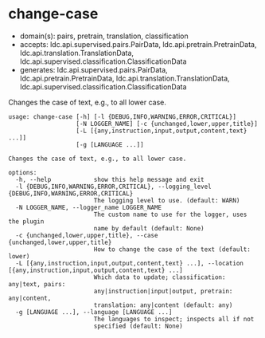 # change-case

* domain(s): pairs, pretrain, translation, classification
* accepts: ldc.api.supervised.pairs.PairData, ldc.api.pretrain.PretrainData, ldc.api.translation.TranslationData, ldc.api.supervised.classification.ClassificationData
* generates: ldc.api.supervised.pairs.PairData, ldc.api.pretrain.PretrainData, ldc.api.translation.TranslationData, ldc.api.supervised.classification.ClassificationData

Changes the case of text, e.g., to all lower case.

```
usage: change-case [-h] [-l {DEBUG,INFO,WARNING,ERROR,CRITICAL}]
                   [-N LOGGER_NAME] [-c {unchanged,lower,upper,title}]
                   [-L [{any,instruction,input,output,content,text} ...]]
                   [-g [LANGUAGE ...]]

Changes the case of text, e.g., to all lower case.

options:
  -h, --help            show this help message and exit
  -l {DEBUG,INFO,WARNING,ERROR,CRITICAL}, --logging_level {DEBUG,INFO,WARNING,ERROR,CRITICAL}
                        The logging level to use. (default: WARN)
  -N LOGGER_NAME, --logger_name LOGGER_NAME
                        The custom name to use for the logger, uses the plugin
                        name by default (default: None)
  -c {unchanged,lower,upper,title}, --case {unchanged,lower,upper,title}
                        How to change the case of the text (default: lower)
  -L [{any,instruction,input,output,content,text} ...], --location [{any,instruction,input,output,content,text} ...]
                        Which data to update; classification: any|text, pairs:
                        any|instruction|input|output, pretrain: any|content,
                        translation: any|content (default: any)
  -g [LANGUAGE ...], --language [LANGUAGE ...]
                        The languages to inspect; inspects all if not
                        specified (default: None)
```
